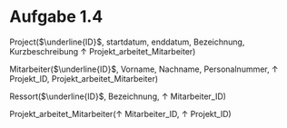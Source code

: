 # Aufgabe 1.4

Project($\underline{ID}$, startdatum, enddatum, Bezeichnung, Kurzbeschreibung $\uparrow$ Projekt_arbeitet_Mitarbeiter)

Mitarbeiter($\underline{ID}$, Vorname, Nachname, Personalnummer, $\uparrow$ Projekt_ID, Projekt_arbeitet_Mitarbeiter)

Ressort($\underline{ID}$, Bezeichnung, $\uparrow$ Mitarbeiter_ID)

Projekt_arbeitet_Mitarbeiter($\uparrow$ Mitarbeiter_ID, $\uparrow$ Projekt_ID)